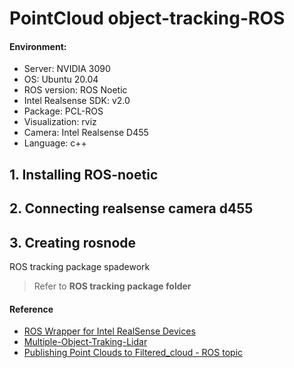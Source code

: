 # PointCloud object-tracking-ROS

#### Environment:
* Server: NVIDIA 3090
* OS: Ubuntu 20.04
* ROS version: ROS Noetic
* Intel Realsense SDK: v2.0
* Package: PCL-ROS
* Visualization: rviz
* Camera: Intel Realsense D455
* Language: c++


## 1. Installing ROS-noetic



## 2. Connecting realsense camera d455




## 3. Creating rosnode




ROS tracking package spadework
> Refer to **ROS tracking package folder**


#### Reference 
* [ROS Wrapper for Intel RealSense Devices](https://github.com/IntelRealSense/realsense-ros)
* [Multiple-Object-Traking-Lidar](https://github.com/praveen-palanisamy/multiple-object-tracking-lidar)
* [Publishing Point Clouds to Filtered_cloud - ROS topic](https://github.com/praveen-palanisamy/multiple-object-tracking-lidar/wiki/velodyne_vlp16)
